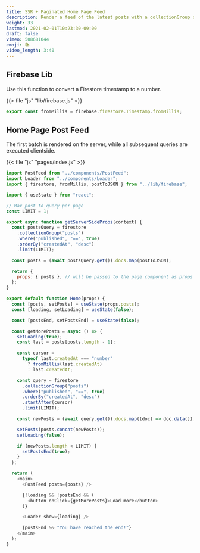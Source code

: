 ```yaml
---
title: SSR + Paginated Home Page Feed
description: Render a feed of the latest posts with a collectionGroup query
weight: 33
lastmod: 2021-02-01T10:23:30-09:00
draft: false
vimeo: 508681044
emoji: 📚
video_length: 3:40
---
```


## Firebase Lib

Use this function to convert a Firestore timestamp to a number.

{{< file "js" "lib/firebase.js" >}}

```javascript
export const fromMillis = firebase.firestore.Timestamp.fromMillis;
```

## Home Page Post Feed

The first batch is rendered on the server, while all subsequent queries are executed clientside.

{{< file "js" "pages/index.js" >}}

```javascript
import PostFeed from "../components/PostFeed";
import Loader from "../components/Loader";
import { firestore, fromMillis, postToJSON } from "../lib/firebase";

import { useState } from "react";

// Max post to query per page
const LIMIT = 1;

export async function getServerSideProps(context) {
  const postsQuery = firestore
    .collectionGroup("posts")
    .where("published", "==", true)
    .orderBy("createdAt", "desc")
    .limit(LIMIT);

  const posts = (await postsQuery.get()).docs.map(postToJSON);

  return {
    props: { posts }, // will be passed to the page component as props
  };
}

export default function Home(props) {
  const [posts, setPosts] = useState(props.posts);
  const [loading, setLoading] = useState(false);

  const [postsEnd, setPostsEnd] = useState(false);

  const getMorePosts = async () => {
    setLoading(true);
    const last = posts[posts.length - 1];

    const cursor =
      typeof last.createdAt === "number"
        ? fromMillis(last.createdAt)
        : last.createdAt;

    const query = firestore
      .collectionGroup("posts")
      .where("published", "==", true)
      .orderBy("createdAt", "desc")
      .startAfter(cursor)
      .limit(LIMIT);

    const newPosts = (await query.get()).docs.map((doc) => doc.data());

    setPosts(posts.concat(newPosts));
    setLoading(false);

    if (newPosts.length < LIMIT) {
      setPostsEnd(true);
    }
  };

  return (
    <main>
      <PostFeed posts={posts} />

      {!loading && !postsEnd && (
        <button onClick={getMorePosts}>Load more</button>
      )}

      <Loader show={loading} />

      {postsEnd && "You have reached the end!"}
    </main>
  );
}
```
